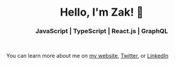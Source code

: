 <h1 align="center"> Hello, I'm Zak! 👋 </h1>

<h3 align="center">  JavaScript | TypeScript | React.js | GraphQL </h3> <br>

You can learn more about me on [my website](https://zaklaughton.dev), [Twitter](https://www.twitter.com/ZakLaughton), or [LinkedIn](https://www.linkedin.com/ZakLaughton)

<!--
**ZakLaughton/ZakLaughton** is a ✨ _special_ ✨ repository because its `README.md` (this file) appears on your GitHub profile.

Here are some ideas to get you started:

- 🔭 I’m currently working on ...
- 🌱 I’m currently learning ...
- 👯 I’m looking to collaborate on ...
- 🤔 I’m looking for help with ...
- 💬 Ask me about ...
- 📫 How to reach me: ...
- 😄 Pronouns: ...
- ⚡ Fun fact: ...
-->
